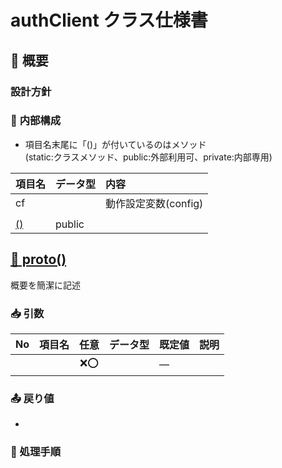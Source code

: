<!--::$src/common/header.md::-->

# authClient クラス仕様書

## <a name="summary">🧭 概要</a>

### <a name="policy">設計方針</a>

### 🧩 <a name="internal">内部構成</a>

- 項目名末尾に「()」が付いているのはメソッド<br>
  (static:クラスメソッド、public:外部利用可、private:内部専用)

| 項目名 | データ型 | 内容 |
| :-- | :-- | :-- |
| cf | [](typedef.md#) | 動作設定変数(config) |
|  | [](typedef#) |  |
| [()](#) | public |  |



## <a name="proto" href="#internal">🧱 proto()</a>

概要を簡潔に記述

### <a name="proto-param">📥 引数</a>

| No | 項目名 | 任意 | データ型 | 既定値 | 説明 |
| --: | :-- | :--: | :-- | :-- | :-- |
|  |  | ❌⭕ | [](typedef.md#) | — |  |

### <a name="proto-returns">📤 戻り値</a>

<!--クラスなら #internal -->

- [](typedef.md#)

### <a name="proto-process">🧾 処理手順</a>

<!--
## <a name="">⏰ メンテナンス処理</a>

## <a name="">🔐 セキュリティ仕様</a>

## <a name="">🧾 エラーハンドリング仕様</a>
-->
